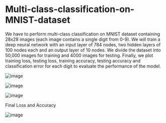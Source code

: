 # Multi-class-classification-on-MNIST-dataset

We have to perform multi-class classification on MNIST dataset containing 28x28 images (each image contains a single digit from 0-9). We will train a deep neural network with an input layer of 784 nodes, two hidden layers of 100 nodes each and an output layer of 10 nodes. We divide the dataset into 50,000 images for training and 4000 images for testing. Finally, we plot training loss, testing loss, training accuracy, testing accuracy and classification error for each digit to evaluate the performance of the model.

![image](https://user-images.githubusercontent.com/102180459/167033612-7b922eb7-6f80-4e4e-8202-2d28eaa0a2be.png)

![image](https://user-images.githubusercontent.com/102180459/167033631-42189f04-bc22-4f9a-9d1b-26d012ed7745.png)

![image](https://user-images.githubusercontent.com/102180459/167033647-03f09b44-24ae-44fc-b845-01ae4c4a78fa.png)

Final Loss and Accuracy

![image](https://user-images.githubusercontent.com/102180459/171959581-252e3c2f-01a4-4867-a0fb-4754e4738854.png)
